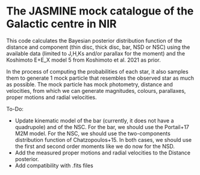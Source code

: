 # The JASMINE mock catalogue of the Galactic centre in NIR

This code calculates the Bayesian posterior distribution function of the distance and component (thin disc, thick disc, bar, NSD or NSC) using the available data (limited to J,H,Ks and/or parallax for the moment) and the Koshimoto E+E_X model 5 from Koshimoto et al. 2021 as prior.

In the process of computing the probabilities of each star, it also samples them to generate 1 mock particle that resembles the observed star as much as possible. The mock particle has mock photometry, distance and velocities, from which we can generate magnitudes, colours, parallaxes, proper motions and radial velocities.

To-Do:
- Update kinematic model of the bar (currently, it does not have a quadrupole) and of the NSC. For the bar, we should use the Portail+17 M2M model. For the NSC, we should use the two-components distribution function of Chatzopoulos+15. In both cases, we should use the first and second order moments like we do now for the NSD.
- Add the measured proper motions and radial velocities to the Distance posterior.
- Add compatibility with .fits files
